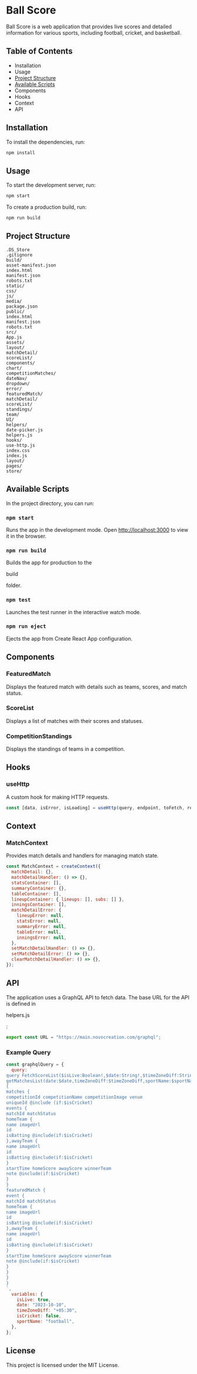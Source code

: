 # Ball Score

Ball Score is a web application that provides live scores and detailed information for various sports, including football, cricket, and basketball.

## Table of Contents

- Installation
- Usage
- [Project Structure](#project-structure)
- [Available Scripts](#available-scripts)
- Components
- Hooks
- Context
- API

## Installation

To install the dependencies, run:

```sh
npm install
```

## Usage

To start the development server, run:

```sh
npm start
```

To create a production build, run:

```sh
npm run build
```

## Project Structure

```
.DS_Store
.gitignore
build/
asset-manifest.json
index.html
manifest.json
robots.txt
static/
css/
js/
media/
package.json
public/
index.html
manifest.json
robots.txt
src/
App.js
assets/
layout/
matchDetail/
scoreList/
components/
chart/
competitionMatches/
dateNav/
dropdown/
error/
featuredMatch/
matchDetail/
scoreList/
standings/
team/
UI/
helpers/
date-picker.js
helpers.js
hooks/
use-http.js
index.css
index.js
layout/
pages/
store/
```

## Available Scripts

In the project directory, you can run:

### `npm start`

Runs the app in the development mode. Open [http://localhost:3000](http://localhost:3000) to view it in the browser.

### `npm run build`

Builds the app for production to the

build

folder.

### `npm test`

Launches the test runner in the interactive watch mode.

### `npm run eject`

Ejects the app from Create React App configuration.

## Components

### FeaturedMatch

Displays the featured match with details such as teams, scores, and match status.

### ScoreList

Displays a list of matches with their scores and statuses.

### CompetitionStandings

Displays the standings of teams in a competition.

## Hooks

### useHttp

A custom hook for making HTTP requests.

```js
const [data, isError, isLoading] = useHttp(query, endpoint, toFetch, reFetch);
```

## Context

### MatchContext

Provides match details and handlers for managing match state.

```js
const MatchContext = createContext({
  matchDetail: {},
  matchDetailHandler: () => {},
  statsContainer: [],
  summaryContainer: {},
  tableContainer: [],
  lineupContainer: { lineups: [], subs: [] },
  inningsContainer: [],
  matchDetailError: {
    lineupError: null,
    statsError: null,
    summaryError: null,
    tableError: null,
    inningsError: null,
  },
  setMatchDetailHandler: () => {},
  setMatchDetailError: () => {},
  clearMatchDetailHandler: () => {},
});
```

## API

The application uses a GraphQL API to fetch data. The base URL for the API is defined in

helpers.js

:

```js
export const URL = "https://main.novocreation.com/graphql";
```

### Example Query

```js
const graphqlQuery = {
  query: `
query FetchScoreList($isLive:Boolean!,$date:String!,$timeZoneDiff:String,$isCricket:Boolean!,$sportName:String!){
getMatchesList(date:$date,timeZoneDiff:$timeZoneDiff,sportName:$sportName,isLive:$isLive,isCricket:$isCricket)
{
matches {
competitionId competitionName competitionImage venue
uniqueId @include (if:$isCricket)
events {
matchId matchStatus
homeTeam {
name imageUrl
id
isBatting @include(if:$isCricket)
},awayTeam {
name imageUrl
id
isBatting @include(if:$isCricket)
}
startTime homeScore awayScore winnerTeam
note @include(if:$isCricket)
}
}
featuredMatch {
event {
matchId matchStatus
homeTeam {
name imageUrl
id
isBatting @include(if:$isCricket)
},awayTeam {
name imageUrl
id
isBatting @include(if:$isCricket)
}
startTime homeScore awayScore winnerTeam
note @include(if:$isCricket)
}
}
}
}
`,
  variables: {
    isLive: true,
    date: "2023-10-10",
    timeZoneDiff: "+05:30",
    isCricket: false,
    sportName: "football",
  },
};
```

## License

This project is licensed under the MIT License.
